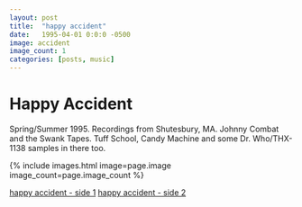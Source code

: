 ```yaml
---
layout: post
title:  "happy accident"
date:   1995-04-01 0:0:0 -0500
image: accident
image_count: 1
categories: [posts, music]
---
```


# Happy Accident

Spring/Summer 1995. Recordings from Shutesbury, MA. Johnny Combat and the Swank Tapes. Tuff School, Candy Machine and some Dr. Who/THX-1138 samples in there too.

{% include images.html image=page.image image_count=page.image_count %}

<a href="/assets/audio/happy/happy_accident_side1.mp3">happy accident - side 1</a>
<a href="/assets/audio/happy/happy_accident_side2.mp3">happy accident - side 2</a>

